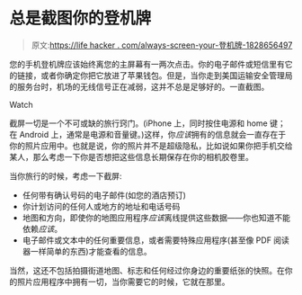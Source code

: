 # 总是截图你的登机牌

> 原文:[https://life hacker . com/always-screen-your-登机牌-1828656497](https://lifehacker.com/always-screenshot-your-boarding-pass-1828656497)

您的手机登机牌应该始终离您的主屏幕有一两次点击。你的电子邮件或短信里有它的链接，或者你确定你把它放进了苹果钱包。但是，当你走到美国运输安全管理局的服务台时，机场的无线信号正在减弱，这并不总是足够好的。一直截图。

Watch

截屏一切是一个不可或缺的旅行窍门。(iPhone 上，同时按住电源和 home 键；在 Android 上，通常是电源和音量键。)这样，你*应该*拥有的信息就会一直存在于你的照片应用中。也就是说，你的照片并不是超级隐私，比如说如果你把手机交给某人，那么考虑一下你是否想把这些信息长期保存在你的相机胶卷里。

当你旅行的时候，考虑一下截屏:

*   任何带有确认号码的电子邮件(如您的酒店预订)
*   你计划访问的任何人或地方的地址和电话号码
*   地图和方向，即使你的地图应用程序*应该*离线提供这些数据——你也知道不能依赖*应该*。
*   电子邮件或文本中的任何重要信息，或者需要特殊应用程序(甚至像 PDF 阅读器一样简单的东西)才能查看的信息。

当然，这还不包括拍摄街道地图、标志和任何经过你身边的重要纸张的快照。在你的照片应用程序中拥有一切，当你需要它的时候，它就在那里。